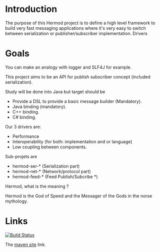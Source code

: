 
Introduction
=============

The purpose of this Hermod project is to define a high level framework to build very fast messaging applications where it's very easy to switch between serialization or publisher/subscriber implementation.
Drivers

Goals
=====

You can make an analogy with logger and SLF4J for example.

This project aims to be an API for publish subscriber concept (included serialization).

Study will be done into Java but target should be

* Provide a DSL to provide a basic message builder (Mandatory).
* Java binding (mandatory).
* C++ binding.
* C# binding. 

Our 3 drivers are:

* Performance
* Interoperability (for both: implementation and or language)
* Low coupling between components. 


Sub-projets are

* hermod-ser-* (Serialization part)
* hermod-net-* (Network/protocol part)
* hermod-feed-* (Feed Publish/Subcribe *) 
              
Hermod, what is the meaning ?

Hermod is the God of Speed and the Messager of the Gods in the norse mythology.

Links
=====

[![Build Status](https://buildhive.cloudbees.com/job/hermod/job/hermod-java-parent/badge/icon)](https://buildhive.cloudbees.com/job/hermod/job/hermod-java-parent/)


The [maven site](https://buildhive.cloudbees.com/job/hermod/job/hermod-java-parent/site/) link.

